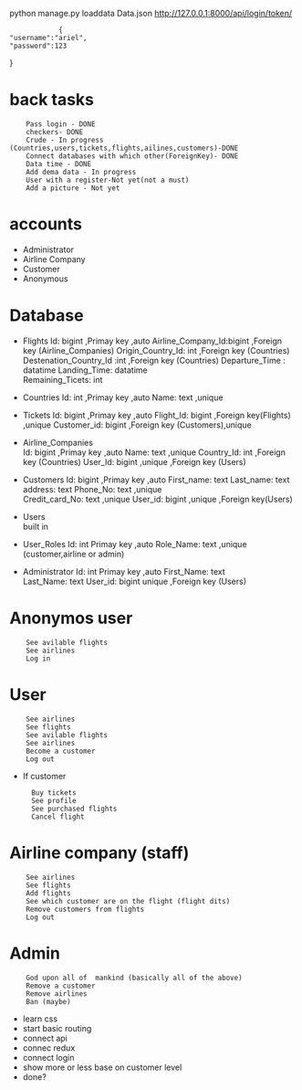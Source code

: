 <!-- BACK -->
python manage.py loaddata Data.json
http://127.0.0.1:8000/api/login/token/

                { 
    "username":"ariel",
    "password":123
}


# back tasks
        Pass login - DONE
        checkers- DONE
        Crude - In progress (Countries,users,tickets,flights,ailines,customers)-DONE
        Connect databases with which other(ForeignKey)- DONE
        Data time - DONE
        Add dema data - In progress
        User with a register-Not yet(not a must)
        Add a picture - Not yet


# accounts
- Administrator
- Airline Company
- Customer
- Anonymous

# Database
- Flights
        Id: bigint ,Primay key ,auto
        Airline_Company_Id:bigint ,Foreign key (Airline_Companies)
        Origin_Country_Id: int ,Foreign key (Countries)
        Destenation_Country_Id :int ,Foreign key (Countries)
        Departure_Time : datatime
        Landing_Time: datatime  
        Remaining_Ticets: int


- Countries 
        Id: int ,Primay key ,auto
        Name: text ,unique 
        <!-- Flag: text (picture) -->


- Tickets
        Id: bigint ,Primay key ,auto
        Flight_Id: bigint ,Foreign key(Flights) ,unique
        Customer_id: bigint ,Foreign key (Customers),unique


- Airline_Companies  
        Id: bigint ,Primay key ,auto
        Name: text ,unique
        Country_Id: int ,Foreign key (Countries)
        User_Id: bigint ,unique ,Foreign key (Users)


- Customers
        Id: bigint ,Primay key ,auto
        First_name: text
        Last_name: text
        address: text
        Phone_No: text ,unique          
        Credit_card_No: text ,unique
        User_id: bigint ,unique ,Foreign key(Users) 


- Users    
        built in 


- User_Roles
        Id: int Primay key ,auto
        Role_Name: text ,unique (customer,airline or admin)


- Administrator 
        Id: int Primay key ,auto
        First_Name: text   
        Last_Name: text 
        User_id: bigint unique ,Foreign key (Users)               




<!-- FRONT -->

# Anonymos user
        See avilable flights
        See airlines
        Log in

# User
        See airlines
        See flights
        See avilable flights
        See airlines
        Become a customer
        Log out
- If customer
        
        Buy tickets
        See profile
        See purchased flights
        Cancel flight 

# Airline company (staff)

        See airlines
        See flights
        Add flights
        See which customer are on the flight (flight dits)
        Remove customers from flights
        Log out

# Admin

        God upon all of  mankind (basically all of the above)
        Remove a customer
        Remove airlines
        Ban (maybe)




<!-- FRONT -->
- learn css
- start basic routing
- connect api
- connec redux
- connect login 
- show more or less base on customer level
- done?